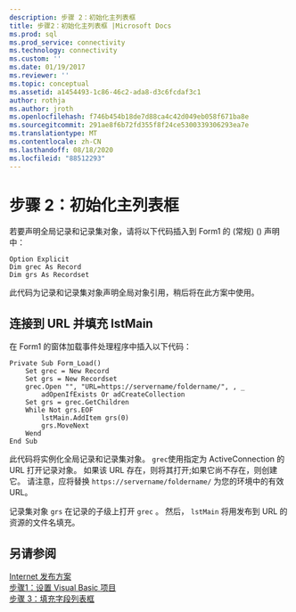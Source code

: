 ```yaml
---
description: 步骤 2：初始化主列表框
title: 步骤2：初始化主列表框 |Microsoft Docs
ms.prod: sql
ms.prod_service: connectivity
ms.technology: connectivity
ms.custom: ''
ms.date: 01/19/2017
ms.reviewer: ''
ms.topic: conceptual
ms.assetid: a1454493-1c86-46c2-ada8-d3c6fcdaf3c1
author: rothja
ms.author: jroth
ms.openlocfilehash: f746b454b18de7d88ca4c42d049eb058f671ba8e
ms.sourcegitcommit: 291ae8f6b72fd355f8f24ce5300339306293ea7e
ms.translationtype: MT
ms.contentlocale: zh-CN
ms.lasthandoff: 08/18/2020
ms.locfileid: "88512293"
---
```

# <a name="step-2-initialize-the-main-list-box"></a>步骤 2：初始化主列表框
若要声明全局记录和记录集对象，请将以下代码插入到 Form1 的 (常规)  () 声明中：  
  
```  
Option Explicit  
Dim grec As Record  
Dim grs As Recordset  
```  
  
 此代码为记录和记录集对象声明全局对象引用，稍后将在此方案中使用。  
  
## <a name="to-connect-to-a-url-and-populate-lstmain"></a>连接到 URL 并填充 lstMain  
 在 Form1 的窗体加载事件处理程序中插入以下代码：  
  
```  
Private Sub Form_Load()  
    Set grec = New Record  
    Set grs = New Recordset  
    grec.Open "", "URL=https://servername/foldername/", , _  
        adOpenIfExists Or adCreateCollection  
    Set grs = grec.GetChildren  
    While Not grs.EOF  
        lstMain.AddItem grs(0)  
        grs.MoveNext  
    Wend  
End Sub  
```  
  
 此代码将实例化全局记录和记录集对象。 `grec`使用指定为 ActiveConnection 的 URL 打开记录对象。 如果该 URL 存在，则将其打开;如果它尚不存在，则创建它。 请注意，应将替换 `https://servername/foldername/` 为您的环境中的有效 URL。  
  
 记录集对象 `grs` 在记录的子级上打开 `grec` 。 然后， `lstMain` 将用发布到 URL 的资源的文件名填充。  
  
## <a name="see-also"></a>另请参阅  
 [Internet 发布方案](../../../ado/guide/data/internet-publishing-scenario.md)   
 [步骤1：设置 Visual Basic 项目](../../../ado/guide/data/step-1-set-up-the-visual-basic-project.md)   
 [步骤 3：填充字段列表框](../../../ado/guide/data/step-3-populate-the-fields-list-box.md)
